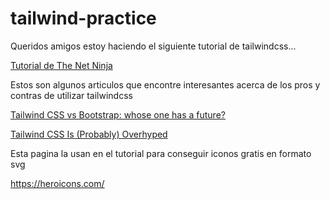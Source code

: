 # tailwind-practice

Queridos amigos estoy haciendo el siguiente tutorial de tailwindcss...

<a href="https://www.youtube.com/watch?v=3ZMUgga6SsY" target="_blank">Tutorial de The Net Ninja</a>

Estos son algunos articulos que encontre interesantes acerca de los pros y contras de utilizar tailwindcss

<a href="https://medium.com/@viral.nstack/tailwind-css-vs-bootstrap-whose-one-has-a-future-16cc177ee29b" target="_blank">Tailwind CSS vs Bootstrap: whose one has a future?</a>

<a href="https://betterprogramming.pub/tailwind-css-is-probably-overhyped-5272e5d58d4e" target="_blank">Tailwind CSS Is (Probably) Overhyped</a>

Esta pagina la usan en el tutorial para conseguir iconos gratis en formato svg

<a href="https://heroicons.com/" target="_blank">https://heroicons.com/</a>
